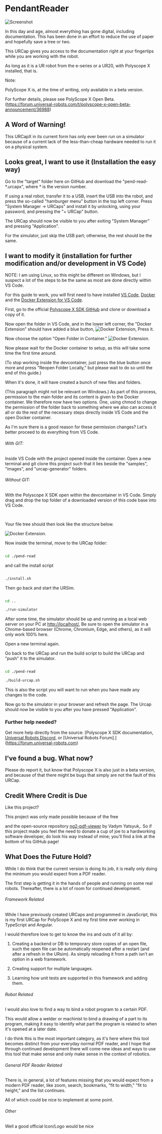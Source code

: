 # PendantReader

![Screenshot](documentation/pictures/ScreenCap.png "Example of Usage")

In this day and age, almost everything has gone digital, including documentation. This has been done in an effort to reduce the use of paper and hopefully save a tree or two.

This URCap gives you access to the documentation right at your fingertips while you are working with the robot.

As long as it is a UR robot from the e-series or a UR20, with Polyscope X installed, that is.

Note:

PolyScope X is, at the time of writing, only available in a beta version.

For further details, please see PolyScope X Open Beta. (https://forum.universal-robots.com/t/polyscope-x-open-beta-announcement/36988)

## A Word of Warning!

This URCapX in its current form has only ever been run on a simulator because of a current lack of the less-than-cheap hardware needed to run it on a physical system.

## Looks great, I want to use it (Installation the easy way)

Go to the "target" folder here on GitHub and download the "pend-read-\*.urcapx", where * is the version number.

If using a real robot, transfer it to a USB, insert the USB into the robot, and press the so-called "hamburger menu" button in the top left corner. Press "System Manager -> URCaps" and install it by unlocking, using your password, and pressing the "+ URCap" button.

The URCap should now be visible to you after exiting "System Manager" and pressing "Application".

For the simulator, just skip the USB part; otherwise, the rest should be the same.

## I want to modify it (installation for further modification and/or development in VS Code)

NOTE: I am using Linux, so this might be different on Windows, but I suspect a lot of the steps to be the same as most are done directly within VS Code.


For this guide to work, you will first need to have installed [VS Code](https://code.visualstudio.com/), [Docker](https://code.visualstudio.com/docs/devcontainers/tutorial#_install-docker) and the [Docker Extension for VS Code](https://code.visualstudio.com/docs/devcontainers/tutorial#_install-the-extension).


First, go to the official [Polyscope X SDK GitHub](https://github.com/UniversalRobots/PolyScopeX_URCap_SDK) and clone or download a copy of it.

Now open the folder in VS Code, and in the lower left corner, the "Docker Extension" should have added a blue button, ![Docker Extension](documentation/pictures/DockerExtension.png "Docker Extension Button"), Press it.

Now choose the option "Open Folder in Container."  ![Docker Extension](documentation/pictures/OpenInContainer.png "Docker Extension Drop Down").

Now please wait for the Docker container to setup, as this will take some time the first time around.

(To stop working inside the devcontainer, just press the blue button once more and press "Reopen Folder Locally," but please wait to do so until the end of this guide.)

When it's done, it will have created a bunch of new files and folders.

(This paragraph might not be relevant on Windows.)  As part of this process, permission to the main folder and its content is given to the Docker container. We therefore now have two options. One, using chmod to change the permission of the folder back to something where we also can access it all or do the rest of the necessary steps directly inside VS Code and the open Docker container.

As I'm sure there is a good reason for these permission changes? Let's better proceed to do everything from VS Code.

###### With GIT:

Inside VS Code with the project opened inside the container. Open a new terminal and git clone this project such that it lies beside the "samples", "images", and "urcap-generator" folders.

###### Without GIT:

With the Polyscope X SDK open within the devcontainer in VS Code. Simply drag and drop the top folder of a downloaded version of this code base into VS Code.

<br>

Your file tree should then look like the structure below.

![Docker Extension](documentation/pictures/FolderStrucktur.png "Docker Extension Drop Down").

Now inside the terminal, move to the URCap folder:

```bash

cd ./pend-read

```

and call the install script

```bash

./install.sh

```

Then go back and start the URSim.

```bash

cd ..

./run-simulator

```

After some time, the simulator should be up and running as a local web server on your PC at [http://localhost/](http://localhost/), Be sure to open the simulator in a Chrome-based browser (Chrome, Chromium, Edge, and others), as it will only work 100% here.

Open a new terminal again.

Go back to the URCap and run the build script to build the URCap and "push" it to the simulator.


```bash

cd ./pend-read

./build-urcap.sh

```

This is also the script you will want to run when you have made any changes to the code.

Now go to the simulator in your browser and refresh the page. The Urcap should now be visible to you after you have pressed "Application".

### Further help needed?

Get more help directly from the source: [Polyscope X SDK documentation, [Universal Robots Discord,](https://discord.com/invite/sEjRgEf6fp) or [Universal Robots Forum].](https://forum.universal-robots.com)


## I've found a bug. What now?

Please do report it, but know that Polyscope X is also just in a beta version, and because of that there might be bugs that simply are not the fault of this URCap.

## Credit Where Credit is Due

Like this project?

This project was only made possible because of the free

and the open-source repository [ng2-pdf-viewer](https://github.com/VadimDez/ng2-pdf-viewer) by Vadym Yatsyuk,. So if this project made you feel the need to donate a cup of joe to a hardworking software developer, do look his way instead of mine; you'll find a link at the bottom of his GitHub page!

## What Does the Future Hold?

While I do think that the current version is doing its job, it is really only doing the minimum you would expect from a PDF reader.

The first step is getting it in the hands of people and running on some real robots. Thereafter, there is a lot of room for continued development.

###### Framework Related

While I have previously created URCaps and programmed in JavaScript, this is my first URCap for PolyScope X and my first time ever working in TypeScript and Angular.

I would therefore love to get to know the ins and outs of it all by:

1. Creating a backend or DB to temporary store copies of an open file, such the open file can be automatically reopened after a restart (and after a refresh in the URsim). As simply reloading it from a path isn't an option in a web framework.

2. Creating support for multiple languages.

3. Learning how unit tests are supported in this framework and adding them.


###### Robot Related

I would also love to find a way to bind a robot program to a certain PDF.

This would allow a welder or machinist to bind a drawing of a part to its program, making it easy to identify what part the program is related to when it's opened at a later date.

I do think this is the most important category, as it's here where this tool becomes distinct from your everyday normal PDF reader, and I hope that through continued development there will come new ideas and ways to use this tool that make sense and only make sense in the context of robotics.

###### General PDF Reader Related

There is, in general, a lot of features missing that you would expect from a modern PDF reader, like zoom, search, bookmarks, "fit to width," "fit to height," and the list continues.

All of which could be nice to implement at some point.

###### Other

Well a good official Icon/Logo would be nice